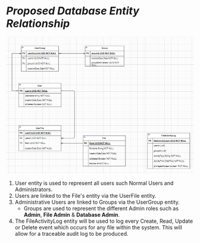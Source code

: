 # ___Proposed Database Entity Relationship___
![Entity Relationship Diagram](../../images/entityRelationshipDiagram.png)

1. User entity is used to represent all users such Normal Users and Administrators.
2. Users are linked to the File's entity via the UserFile entity.
3. Administrative Users are linked to Groups via the UserGroup entity.
    - Groups are used to represent the different Admin roles such as **Admin**, **File Admin** & **Database Admin**.
4. The FileActivityLog entity will be used to log every Create, Read, Update or Delete event which occurs for any file within the system. This will allow for a traceable audit log to be produced.